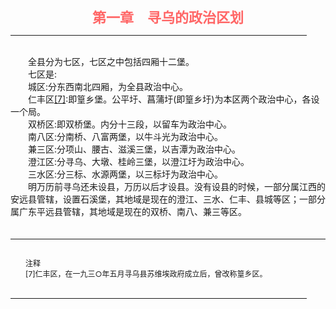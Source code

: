 <center><FONT style="FONT-SIZE: 16.5pt" COLOR="#FF6666" FACE="楷体_GB2312"><B>第一章　寻乌的政治区划</B></center></FONT>
<HR color="#EE9B73" size="1" width="94%">
<BR>
　　全县分为七区，七区之中包括四厢十二堡。
<BR>
　　七区是:
<BR>
　　城区:分东西南北四厢，为全县政治中心。
<BR>
　　仁丰区<a href="#tail">[7]</a>:即篁乡堡。公平圩、菖蒲圩(即篁乡圩)为本区两个政治中心，各设一个局。
<BR>
　　双桥区:即双桥堡。内分十三段，以留车为政治中心。
<BR>
　　南八区:分南桥、八富两堡，以牛斗光为政治中心。
<BR>
　　兼三区:分项山、腰古、滋溪三堡，以吉潭为政治中心。
<BR>
　　澄江区:分寻乌、大墩、桂岭三堡，以澄江圩为政治中心。
<BR>
　　三水区:分三标、水源两堡，以三标圩为政治中心。
<BR>
　　明万历前寻乌还未设县，万历以后才设县。没有设县的时候，一部分属江西的安远县管辖，设置石溪堡，其地域是现在的澄江、三水、仁丰、县城等区；一部分属广东平远县管辖，其地域是现在的双桥、南八、兼三等区。
<BR>
　　<hr><a name="tail"></a>    <FONT style="FONT-SIZE: 9pt">
<BR>
　　注释
<BR>
　　[7]仁丰区，在一九三○年五月寻乌县苏维埃政府成立后，曾改称篁乡区。
<BR>
</FONT>
<BR>
<HR color="#EE9B73" size="1" width="94%">

